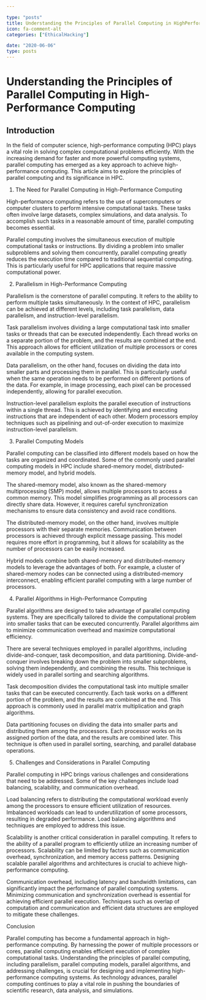 ```yaml
---

type: "posts"
title: Understanding the Principles of Parallel Computing in HighPerformance Computing
icon: fa-comment-alt
categories: ["EthicalHacking"]

date: "2020-06-06"
type: posts
---
```





# Understanding the Principles of Parallel Computing in High-Performance Computing

## Introduction

In the field of computer science, high-performance computing (HPC) plays a vital role in solving complex computational problems efficiently. With the increasing demand for faster and more powerful computing systems, parallel computing has emerged as a key approach to achieve high-performance computing. This article aims to explore the principles of parallel computing and its significance in HPC.

1. The Need for Parallel Computing in High-Performance Computing

High-performance computing refers to the use of supercomputers or computer clusters to perform intensive computational tasks. These tasks often involve large datasets, complex simulations, and data analysis. To accomplish such tasks in a reasonable amount of time, parallel computing becomes essential.

Parallel computing involves the simultaneous execution of multiple computational tasks or instructions. By dividing a problem into smaller subproblems and solving them concurrently, parallel computing greatly reduces the execution time compared to traditional sequential computing. This is particularly useful for HPC applications that require massive computational power.

2. Parallelism in High-Performance Computing

Parallelism is the cornerstone of parallel computing. It refers to the ability to perform multiple tasks simultaneously. In the context of HPC, parallelism can be achieved at different levels, including task parallelism, data parallelism, and instruction-level parallelism.

Task parallelism involves dividing a large computational task into smaller tasks or threads that can be executed independently. Each thread works on a separate portion of the problem, and the results are combined at the end. This approach allows for efficient utilization of multiple processors or cores available in the computing system.

Data parallelism, on the other hand, focuses on dividing the data into smaller parts and processing them in parallel. This is particularly useful when the same operation needs to be performed on different portions of the data. For example, in image processing, each pixel can be processed independently, allowing for parallel execution.

Instruction-level parallelism exploits the parallel execution of instructions within a single thread. This is achieved by identifying and executing instructions that are independent of each other. Modern processors employ techniques such as pipelining and out-of-order execution to maximize instruction-level parallelism.

3. Parallel Computing Models

Parallel computing can be classified into different models based on how the tasks are organized and coordinated. Some of the commonly used parallel computing models in HPC include shared-memory model, distributed-memory model, and hybrid models.

The shared-memory model, also known as the shared-memory multiprocessing (SMP) model, allows multiple processors to access a common memory. This model simplifies programming as all processors can directly share data. However, it requires careful synchronization mechanisms to ensure data consistency and avoid race conditions.

The distributed-memory model, on the other hand, involves multiple processors with their separate memories. Communication between processors is achieved through explicit message passing. This model requires more effort in programming, but it allows for scalability as the number of processors can be easily increased.

Hybrid models combine both shared-memory and distributed-memory models to leverage the advantages of both. For example, a cluster of shared-memory nodes can be connected using a distributed-memory interconnect, enabling efficient parallel computing with a large number of processors.

4. Parallel Algorithms in High-Performance Computing

Parallel algorithms are designed to take advantage of parallel computing systems. They are specifically tailored to divide the computational problem into smaller tasks that can be executed concurrently. Parallel algorithms aim to minimize communication overhead and maximize computational efficiency.

There are several techniques employed in parallel algorithms, including divide-and-conquer, task decomposition, and data partitioning. Divide-and-conquer involves breaking down the problem into smaller subproblems, solving them independently, and combining the results. This technique is widely used in parallel sorting and searching algorithms.

Task decomposition divides the computational task into multiple smaller tasks that can be executed concurrently. Each task works on a different portion of the problem, and the results are combined at the end. This approach is commonly used in parallel matrix multiplication and graph algorithms.

Data partitioning focuses on dividing the data into smaller parts and distributing them among the processors. Each processor works on its assigned portion of the data, and the results are combined later. This technique is often used in parallel sorting, searching, and parallel database operations.

5. Challenges and Considerations in Parallel Computing

Parallel computing in HPC brings various challenges and considerations that need to be addressed. Some of the key challenges include load balancing, scalability, and communication overhead.

Load balancing refers to distributing the computational workload evenly among the processors to ensure efficient utilization of resources. Imbalanced workloads can lead to underutilization of some processors, resulting in degraded performance. Load balancing algorithms and techniques are employed to address this issue.

Scalability is another critical consideration in parallel computing. It refers to the ability of a parallel program to efficiently utilize an increasing number of processors. Scalability can be limited by factors such as communication overhead, synchronization, and memory access patterns. Designing scalable parallel algorithms and architectures is crucial to achieve high-performance computing.

Communication overhead, including latency and bandwidth limitations, can significantly impact the performance of parallel computing systems. Minimizing communication and synchronization overhead is essential for achieving efficient parallel execution. Techniques such as overlap of computation and communication and efficient data structures are employed to mitigate these challenges.

Conclusion

Parallel computing has become a fundamental approach in high-performance computing. By harnessing the power of multiple processors or cores, parallel computing enables efficient execution of complex computational tasks. Understanding the principles of parallel computing, including parallelism, parallel computing models, parallel algorithms, and addressing challenges, is crucial for designing and implementing high-performance computing systems. As technology advances, parallel computing continues to play a vital role in pushing the boundaries of scientific research, data analysis, and simulations.